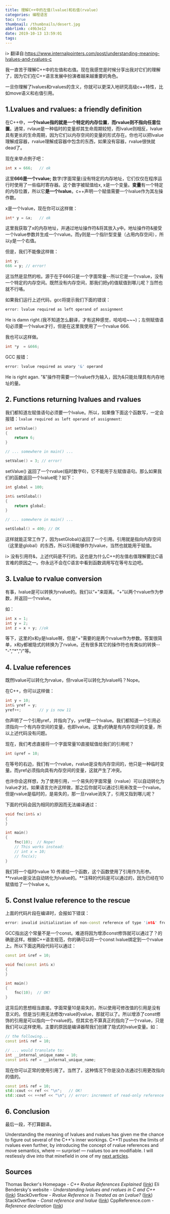```yaml
---
title: 理解C++中的左值(lvalue)和右值(rvalue)
categories: 编程语言
toc: true
thumbnail: /thumbnails/desert.jpg
abbrlink: c49b3e12
date: 2019-10-13 13:59:01
tags:
---
```


i> 翻译自:https://www.internalpointers.com/post/understanding-meaning-lvalues-and-rvalues-c

我一直苦于理解C++中的左值和右值。现在我感觉是时候分享出我对它们的理解了，因为它们在C++语言发展中扮演者越来越重要的角色。

一旦你理解了lvalues和rvalues的含义，你就可以更深入地研究高级c++特性，比如move语义和右值引用。

<!-- more -->

## 1.Lvalues and rvalues: a friendly definition

在C++中，**一个lvalue指的就是一个特定的内存位置**，**而rvalue则不指向任意位置**。通常，rvlaue是一种临时的变量却其生命周期较短，而lvalue则相反，lvalue具有更长的生命周期，因为它们以内存空间的变量的形式存在。你也可以把lvalue理解成容器，rvalue理解成容器中包含的东西，如果没有容器，rvalue很快就dead了。

现在来举点例子吧：

```c++
int x = 666;   // ok
```

这里**666是一个rvalue;** 数字(字面常量)没有特定的内存地址，它们仅仅在程序运行时使用了一些临时寄存器。这个数字被赋值给x, x是一个变量。**变量**有一个特定的内存位置，所以它**是一个lvalue**。c++声明一个赋值需要一个lvalue作为其左操作数。

x是一个lvalue，现在你可以这样做：

```c++
int* y = &x;   // ok
```

这里我获取了x的内存地址，并通过地址操作符&将其放入y中。地址操作符&接受一个lvalue参数并生成一个rvalue。而y则是一个指针型变量（占用内存空间），所以y是一个右值。

但是，我们不能像这样做：

```c++
int y;
666 = y; // error!
```

这当然是显然的啦。源于在于666只是一个字面常量--所以它是一个rvalue，没有一个特定的内存空间。既然没有内存空间，那我们把y的值赋值到哪儿呢？当然也就不行咯。

如果我们运行上述代码，gcc将提示我们下面的错误：

```c++
error: lvalue required as left operand of assignment
```

He is damn right.(我不知道怎么翻译，才有这种感觉，哈哈哈~~~)；左侧赋值语句必须要一个lvalue才行，但是在这里我使用了一个rvalue 666.

我也可以这样做。

```c++
int *y  = &666;
```

GCC 报错：

```c++
error: lvalue required as unary '&' operand
```

He is right agan. "&"操作符需要一个lvalue作为输入，因为&只能处理具有内存地址的量。

## 2. Functions returning lvalues and rvalues

我们都知道左赋值语句必须要一个lvalue。所以，如果像下面这个函数写，一定会报错：`lvalue required as left operand of assignment`:

```c++
int setValue()
{
    return 6;
}

// ... somewhere in main() ...

setValue() = 3; // error!
```

setValue() 返回了一个rvalue(临时数字6)，它不能用于左赋值语句。那么如果我们的函数返回一个lvalue呢？如下：

```c++
int global = 100;

int& setGlobal()
{
    return global;    
}

// ... somewhere in main() ...

setGlobal() = 400; // OK
```

这样就能正常工作了，因为setGlobal()返回了一个引用。引用就是指向内存空间（这里是global）的东西，所以引用能够作为lvalue，当然也就能用于赋值。

i> 没有引用符&，上述代码是不行的。这也是为什么C++的左值右值理解要比C语言难的原因之一。你永远不会在C语言中看到函数调用写在等号左边吧。

## 3. Lvalue to rvalue conversion

有事，lvalue是可以转换为rvalue的。我们以“+”来距离。“+”以两个rvalue作为参数，并返回一个rvalue。

如：

```c++
int x = 1;
int y = 2;
int z = x + y; //ok
```

等下，这里的x和y是lvalue啊，但是"+"需要的是两个rvalue作为参数。答案很简单，x和y都被隐式的转换为了rvalue。还有很多其它的操作符也有类似的转换-- "-","*","/"等。

## 4. Lvalue references

既然lvalue可以转化为rvalue，但rvalue可以转化为lvalue吗？Nope。

在C++，你可以这样做：

```c++
int y = 10;
int& yref = y;
yref++;        // y is now 11
```

你声明了一个引用yref，并指向了y，yref是一个lvalue。我们都知道一个引用必须指向一个有内存空间的变量，也即lvalue。这里y的确是有内存空间的变量，所以上述代码没有问题。

现在，我们考虑直接将一个字面常量10直接赋值给我们的引用呢？

```c++
int &yref = 10;
```

在等号的右边，我们有一个rvalue，rvalue是没有内存空间的，他只是一种临时变量。而yref必须指向具有内存空间的变量，这就产生了冲突。

也许你会这样想，为了使用引用，一个易失的字面常量（rvalue）可以自动转化为lvalue才对。如果语言允许这样做，那之后你就可以通过引用来改变一个rvalue。但是rvalue是临时的，是易失的，那一旦rvalue消失了，引用又指到哪儿呢？

下面的代码会因为相同的原因而无法编译通过：

```c++
void fnc(int& x)
{
}

int main()
{
    fnc(10);  // Nope!
    // This works instead:
    // int x = 10;
    // fnc(x);
}
```

我们将一个临时rvalue 10 传递给一个函数，这个函数使用了引用作为形参。**rvalue是没法自动转化为lvalue的。**注释的代码是可以通过的，因为已经在10赋值给了一个lvalue x。

## 5. Const lvalue reference to the rescue

上面的代码片段在编译时，会报如下错误：

```c++
error: invalid initialization of non-const reference of type 'int&' from an rvalue of type 'int'
```

GCC指出这个常量不是一个const。难道将因为增添const修饰就可以通过了？的确是这样。根据C++语言规范，你的确可以将一个const lvalue绑定到一个rvalue上。所以下面这两段代码可以通过：

```c++
const int &ref = 10;
```

```c++
void fnc(const int& x)
{
}

int main()
{
    fnc(10);  // OK!
}
```

这背后的思想相当直接。字面常量10是易失的，所以使用可修改值的引用是没有意义的。但是当引用无法修改rvalue的value，那就可以了。所以增添了const修饰的引用是可以指向一个rvalue的。但其实也不算真正的指向了一个rvalue，只是我们可以这样使用。主要的原因是编译器帮我们创建了隐式的lvalue变量。如：

```c++
// the following...
const int& ref = 10;

// ... would translate to:
int __internal_unique_name = 10;
const int& ref = __internal_unique_name;
```

现在你可以正常的使用引用了。当然了，这种情况下你是没办法通过引用更改指向的值的。

```c++
const int& ref = 10;
std::cout << ref << "\n";   // OK!
std::cout << ++ref << "\n"; // error: increment of read-only reference ‘ref’
```



## 6. Conclusion

最后一段，不打算翻译。

Understanding the meaning of lvalues and rvalues has given me the chance to figure out several of the C++'s inner workings. C++11 pushes the limits of rvalues even further, by introducing the concept of rvalue references and move semantics, where — surprise! — rvalues too are modifiable. I will restlessly dive into that minefield in one of my [next articles]( https://www.internalpointers.com/post/c-rvalue-references-and-move-semantics-beginners ).

## Sources

Thomas Becker's Homepage \- *C++ Rvalue References Explained* ([link](http://thbecker.net/articles/rvalue_references/section_01.html))
Eli Bendersky's website \- *Understanding lvalues and rvalues in C and C++* ([link](http://eli.thegreenplace.net/2011/12/15/understanding-lvalues-and-rvalues-in-c-and-c))
StackOverflow \- *Rvalue Reference is Treated as an Lvalue?* ([link](http://stackoverflow.com/questions/28483250/rvalue-reference-is-treated-as-an-lvalue))
StackOverflow \- *Const reference and lvalue* ([link](http://stackoverflow.com/questions/22845167/const-reference-and-lvalue))
CppReference.com \- *Reference declaration* ([link](http://en.cppreference.com/w/cpp/language/reference))
